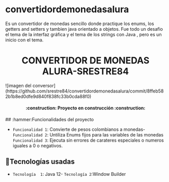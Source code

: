 # convertidordemonedasalura
Es un convertidor de monedas sencillo donde practique los enums, los getters and setters y tambien java orientado a objetos. Fue todo un desafio el tema de la interfaz gráfica y el tema de los strings con Java , pero es un inicio con el tema.
<h1 align="center"> CONVERTIDOR DE MONEDAS ALURA-SRESTRE84</h1>
![imagen del conversor](https://github.com/srestre84/convertidordemonedasalura/commit/8ffeb582b1b8ed0dfe9d840f838fc33b0cda88f0)
<h4 align="center">
:construction: Proyecto en construcción :construction:
</h4>
## :hammer:Funcionalidades del proyecto

- `Funcionalidad 1`: Convierte de pesos colombianos a monedas- `Funcionalidad 2`: Untiliza Enums fijos para las variables de las monedas
 `Funcionalidad 3`: Ejecuta sin errores de carateres especiales o numeros iguales a 0 o negativos.
## :hammer:Tecnologías usadas

- `Tecnología  1`: Java 12- `Tecnología 2`:Window Builder
